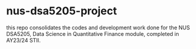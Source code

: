 # nus-dsa5205-project
this repo consolidates the codes and development work done for the NUS DSA5205, Data Science in Quantitative Finance module, completed in AY23/24 STII.
